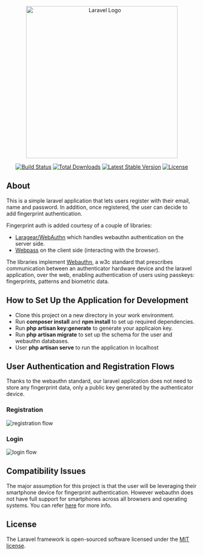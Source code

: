 <p align="center"><a href="https://laravel.com" target="_blank"><img src="https://raw.githubusercontent.com/laravel/art/master/logo-lockup/5%20SVG/2%20CMYK/1%20Full%20Color/laravel-logolockup-cmyk-red.svg" width="400" alt="Laravel Logo"></a></p>

<p align="center">
<a href="https://github.com/laravel/framework/actions"><img src="https://github.com/laravel/framework/workflows/tests/badge.svg" alt="Build Status"></a>
<a href="https://packagist.org/packages/laravel/framework"><img src="https://img.shields.io/packagist/dt/laravel/framework" alt="Total Downloads"></a>
<a href="https://packagist.org/packages/laravel/framework"><img src="https://img.shields.io/packagist/v/laravel/framework" alt="Latest Stable Version"></a>
<a href="https://packagist.org/packages/laravel/framework"><img src="https://img.shields.io/packagist/l/laravel/framework" alt="License"></a>
</p>

## About

This is a simple laravel application that lets users register with their email, name and password. In addition, once registered, the user can decide to add fingerprint authentication. 

Fingerprint auth is added courtesy of a couple of libraries: 

- [Laragear/WebAuthn](https://github.com/Laragear/WebAuthn) which handles webauthn authentication on the server side.
- [Webpass](https://www.npmjs.com/package/@laragear/webpass) on the client side (interacting with the browser).

The libraries implement [Webauthn](https://www.w3.org/TR/webauthn-2/), a w3c standard that prescribes communication between an authenticator hardware device and the laravel application, over the web, enabling authentication of users using passkeys: fingerprints, patterns and biometric data.

## How to Set Up the Application for Development

- Clone this project on a new directory in your work environment.
- Run **composer install** and **npm install** to set up required dependencies.
- Run **php artisan key:generate** to generate your applicaion key.
- Run **php artisan migrate** to set up the schema for the user and webauthn databases.
- User **php artisan serve** to run the application in localhost

## User Authentication and Registration Flows

Thanks to the webauthn standard, our laravel application does not need to store any fingerprint data, only a public key generated by the authenticator device.  

### Registration

![registration flow](https://github.com/ckodalo/cautious-octo-enigma/assets/48943229/b99eab2d-b43d-4b42-8cff-b7950b717338)

### Login

![login flow](https://github.com/ckodalo/cautious-octo-enigma/assets/48943229/e465bc05-e8a0-423e-a67f-1ff28cca8d8e)


## Compatibility Issues

The major assumption for this project is that the user will be leveraging their smartphone device for fingerprint authentication. However webauthn does not have full support for smartphones across all browsers and operating systems. You can refer [here](https://webauthn.me/browser) for more info.


## License

The Laravel framework is open-sourced software licensed under the [MIT license](https://opensource.org/licenses/MIT).
